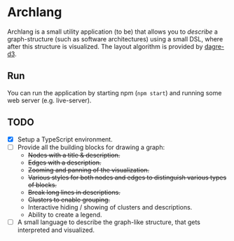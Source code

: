 Archlang
========

Archlang is a small utility application (to be) that allows you to _describe_ a
graph-structure (such as software architectures) using a small DSL, where after
this structure is visualized. The layout algorithm is provided by
[dagre-d3](https://github.com/cpettitt/dagre-d3/wiki).

Run
---

You can run the application by starting npm (`npm start`) and running some
web server (e.g. live-server).

TODO
----

* [x] Setup a TypeScript environment.
* [ ] Provide all the building blocks for drawing a graph:
    - ~~Nodes with a title & description.~~
    - ~~Edges with a description.~~
    - ~~Zooming and panning of the visualization.~~
    - ~~Various styles for both nodes and edges to distinguish various types
      of blocks.~~
    - ~~Break long lines in descriptions.~~
    - ~~Clusters to enable grouping.~~
    - Interactive hiding / showing of clusters and descriptions.
    - Ability to create a legend.
* [ ] A small language to describe the graph-like structure, that gets
      interpreted and visualized.
